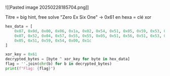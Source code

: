 ![[Pasted image 20250228185704.png]]

Titre = big hint, free solve
"Zero Ex Six One" -> 0x61 en hexa = clé xor

```python
hex_data = [
    0x07, 0x0d, 0x00, 0x06, 0x1a, 0x02, 0x54, 0x51, 0x05, 0x59, 0x53, 0x02, 0x51, 0x00, 0x53, 0x54,
    0x07, 0x52, 0x04, 0x57, 0x55, 0x55, 0x05, 0x51, 0x56, 0x51, 0x53, 0x03, 0x55, 0x50, 0x05, 0x03,
    0x05, 0x51, 0x59, 0x54, 0x00, 0x1c
]

xor_key = 0x61
decrypted_bytes = [byte ^ xor_key for byte in hex_data]
flag = ''.join(chr(b) for b in decrypted_bytes)
print(f"Flag: {flag}")
```
